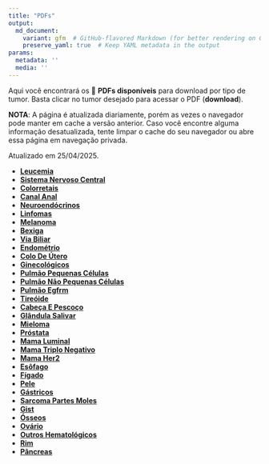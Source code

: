 ```yaml
---
title: "PDFs"
output: 
  md_document:
    variant: gfm  # GitHub-flavored Markdown (for better rendering on GitHub)
    preserve_yaml: true  # Keep YAML metadata in the output
params:
  metadata: ''
  media: ''
---
```


<script async src="https://scripts.simpleanalyticscdn.com/latest.js"></script>

Aqui você encontrará os 📝 **PDFs disponíveis** para download por tipo
de tumor. Basta clicar no tumor desejado para acessar o PDF
(**download**).

**NOTA**: A página é atualizada diariamente, porém as vezes o navegador
pode manter em cache a versão anterior. Caso você encontre alguma
informação desatualizada, tente limpar o cache do seu navegador ou abre
essa página em navegação privada.

Atualizado em 25/04/2025.

- [**Leucemia**](https://coeoralmeds-e768.restdb.io/media/680b1ccef63b8048001931af?download=true)
- [**Sistema Nervoso
  Central**](https://coeoralmeds-e768.restdb.io/media/680b1ccff63b8048001931b2?download=true)
- [**Colorretais**](https://coeoralmeds-e768.restdb.io/media/680b1cd2f63b8048001931b7?download=true)
- [**Canal
  Anal**](https://coeoralmeds-e768.restdb.io/media/680b1cd4f63b8048001931b9?download=true)
- [**Neuroendócrinos**](https://coeoralmeds-e768.restdb.io/media/680b1cd5f63b8048001931bb?download=true)
- [**Linfomas**](https://coeoralmeds-e768.restdb.io/media/680b1cd7f63b8048001931bd?download=true)
- [**Melanoma**](https://coeoralmeds-e768.restdb.io/media/680b1cd8f63b8048001931bf?download=true)
- [**Bexiga**](https://coeoralmeds-e768.restdb.io/media/680b1cd9f63b8048001931c1?download=true)
- [**Via
  Biliar**](https://coeoralmeds-e768.restdb.io/media/680b1cdbf63b8048001931c3?download=true)
- [**Endométrio**](https://coeoralmeds-e768.restdb.io/media/680b1cdcf63b8048001931c5?download=true)
- [**Colo De
  Útero**](https://coeoralmeds-e768.restdb.io/media/680b1cdef63b8048001931c7?download=true)
- [**Ginecológicos**](https://coeoralmeds-e768.restdb.io/media/680b1cdff63b8048001931c9?download=true)
- [**Pulmão Pequenas
  Células**](https://coeoralmeds-e768.restdb.io/media/680b1ce0f63b8048001931cb?download=true)
- [**Pulmão Não Pequenas
  Células**](https://coeoralmeds-e768.restdb.io/media/680b1ce2f63b8048001931cd?download=true)
- [**Pulmão
  Egfrm**](https://coeoralmeds-e768.restdb.io/media/680b1ce3f63b8048001931cf?download=true)
- [**Tireóide**](https://coeoralmeds-e768.restdb.io/media/680b1ce6f63b8048001931d3?download=true)
- [**Cabeça E
  Pescoço**](https://coeoralmeds-e768.restdb.io/media/680b1ce7f63b8048001931d5?download=true)
- [**Glândula
  Salivar**](https://coeoralmeds-e768.restdb.io/media/680b1ce9f63b8048001931da?download=true)
- [**Mieloma**](https://coeoralmeds-e768.restdb.io/media/680b1ceaf63b8048001931dc?download=true)
- [**Próstata**](https://coeoralmeds-e768.restdb.io/media/680b1cecf63b8048001931de?download=true)
- [**Mama
  Luminal**](https://coeoralmeds-e768.restdb.io/media/680b1ceef63b8048001931e2?download=true)
- [**Mama Triplo
  Negativo**](https://coeoralmeds-e768.restdb.io/media/680b1cf0f63b8048001931e4?download=true)
- [**Mama
  Her2**](https://coeoralmeds-e768.restdb.io/media/680b1cf1f63b8048001931e6?download=true)
- [**Esôfago**](https://coeoralmeds-e768.restdb.io/media/680b1cf2f63b8048001931e8?download=true)
- [**Fígado**](https://coeoralmeds-e768.restdb.io/media/680b1cf4f63b8048001931ea?download=true)
- [**Pele**](https://coeoralmeds-e768.restdb.io/media/680b1cf5f63b8048001931ec?download=true)
- [**Gástricos**](https://coeoralmeds-e768.restdb.io/media/680b1cf7f63b8048001931ee?download=true)
- [**Sarcoma Partes
  Moles**](https://coeoralmeds-e768.restdb.io/media/680b1cf8f63b8048001931f0?download=true)
- [**Gist**](https://coeoralmeds-e768.restdb.io/media/680b1cf9f63b8048001931f2?download=true)
- [**Ósseos**](https://coeoralmeds-e768.restdb.io/media/680b1cfbf63b8048001931f4?download=true)
- [**Ovário**](https://coeoralmeds-e768.restdb.io/media/680b1cfcf63b8048001931f6?download=true)
- [**Outros
  Hematológicos**](https://coeoralmeds-e768.restdb.io/media/680b1cfdf63b8048001931f8?download=true)
- [**Rim**](https://coeoralmeds-e768.restdb.io/media/680b1cfff63b8048001931fa?download=true)
- [**Pâncreas**](https://coeoralmeds-e768.restdb.io/media/680b1d00f63b8048001931fc?download=true)
